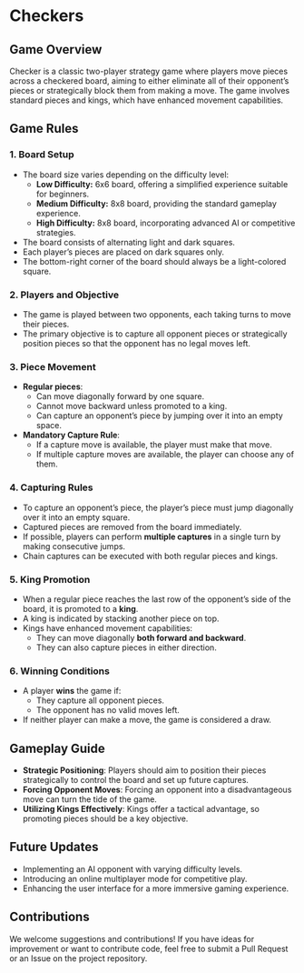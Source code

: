 # Checkers

## Game Overview
Checker is a classic two-player strategy game where players move pieces across a checkered board, aiming to either eliminate all of their opponent’s pieces or strategically block them from making a move. The game involves standard pieces and kings, which have enhanced movement capabilities.

## Game Rules

### 1. Board Setup
   - The board size varies depending on the difficulty level:
     - **Low Difficulty:** 6x6 board, offering a simplified experience suitable for beginners.
     - **Medium Difficulty:** 8x8 board, providing the standard gameplay experience.
     - **High Difficulty:** 8x8 board, incorporating advanced AI or competitive strategies.
   - The board consists of alternating light and dark squares.
   - Each player’s pieces are placed on dark squares only.
   - The bottom-right corner of the board should always be a light-colored square.

### 2. **Players and Objective**
   - The game is played between two opponents, each taking turns to move their pieces.
   - The primary objective is to capture all opponent pieces or strategically position pieces so that the opponent has no legal moves left.

### 3. **Piece Movement**
   - **Regular pieces**:
     - Can move diagonally forward by one square.
     - Cannot move backward unless promoted to a king.
     - Can capture an opponent’s piece by jumping over it into an empty space.
   - **Mandatory Capture Rule**:
     - If a capture move is available, the player must make that move.
     - If multiple capture moves are available, the player can choose any of them.
   
### 4. **Capturing Rules**
   - To capture an opponent’s piece, the player’s piece must jump diagonally over it into an empty square.
   - Captured pieces are removed from the board immediately.
   - If possible, players can perform **multiple captures** in a single turn by making consecutive jumps.
   - Chain captures can be executed with both regular pieces and kings.

### 5. **King Promotion**
   - When a regular piece reaches the last row of the opponent’s side of the board, it is promoted to a **king**.
   - A king is indicated by stacking another piece on top.
   - Kings have enhanced movement capabilities:
     - They can move diagonally **both forward and backward**.
     - They can also capture pieces in either direction.

### 6. **Winning Conditions**
   - A player **wins** the game if:
     - They capture all opponent pieces.
     - The opponent has no valid moves left.
   - If neither player can make a move, the game is considered a draw.

## Gameplay Guide
- **Strategic Positioning**: Players should aim to position their pieces strategically to control the board and set up future captures.
- **Forcing Opponent Moves**: Forcing an opponent into a disadvantageous move can turn the tide of the game.
- **Utilizing Kings Effectively**: Kings offer a tactical advantage, so promoting pieces should be a key objective.

## Future Updates
- Implementing an AI opponent with varying difficulty levels.
- Introducing an online multiplayer mode for competitive play.
- Enhancing the user interface for a more immersive gaming experience.

## Contributions
We welcome suggestions and contributions! If you have ideas for improvement or want to contribute code, feel free to submit a Pull Request or an Issue on the project repository.


